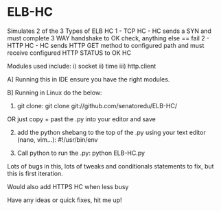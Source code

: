 # ELB-HC
Simulates 2 of the 3 Types of ELB HC 
1 - TCP HC - HC sends a SYN and must complete 3 WAY handshake to OK check, anything else == fail
2 - HTTP HC - HC sends HTTP GET method to configured path and must receive configured HTTP STATUS to OK HC

Modules used include: i) socket ii) time iii) http.client 

A] Running this in IDE ensure you have the right modules. 

B] Running in Linux do the below:

1) git clone: git clone git://github.com/senatoredu/ELB-HC/ 

OR just copy + past the .py into your editor and save

2) add the python shebang to the top of the .py using your text editor (nano, vim...): #!/usr/bin/env

3) Call python to run the .py: python ELB-HC.py 

Lots of bugs in this, lots of tweaks and conditionals statements to fix, but this is first iteration. 

Would also add HTTPS HC when less busy 

Have any ideas or quick fixes, hit me up!





